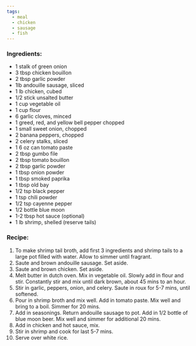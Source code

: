 ```yaml
---
tags:
  - meal
  - chicken
  - sausage
  - fish
---
```

### Ingredients:
- 1 stalk of green onion
- 3 tbsp chicken bouillon
- 2 tbsp garlic powder
- 1lb andouille sausage, sliced
- 1 lb chicken, cubed
- 1/2 stick unsalted butter
- 1 cup vegetable oil
- 1 cup flour
- 6 garlic cloves, minced
- 1 greed, red, and yellow bell pepper chopped 
- 1 small sweet onion, chopped
- 2 banana peppers, chopped
- 2 celery stalks, sliced
- 1 6 oz can tomato paste
- 2 tbsp gumbo file
- 2 tbsp tomato bouillon
- 2 tbsp garlic powder
- 1 tbsp onion powder
- 1 tbsp smoked paprika
- 1 tbsp old bay
- 1/2 tsp black pepper
- 1 tsp chili powder
- 1/2 tsp cayenne pepper
- 1/2 bottle blue moon 
- 1-2 tbsp hot sauce (optional)
- 1 lb shrimp, shelled (reserve tails)

### Recipe:
1. To make shrimp tail broth, add first 3 ingredients and shrimp tails to a large pot filled with water. Allow to simmer until fragrant.
2. Saute and brown andouille sausage. Set aside. 
3. Saute and brown chicken. Set aside. 
4. Melt butter in dutch oven. Mix in vegetable oil. Slowly add in flour and stir. Constantly stir and mix until dark brown, about 45 mins to an hour. 
5. Stir in garlic, peppers, onion, and celery. Saute in roux for 5-7 mins, until softened.
6. Pour in shrimp broth and mix well. Add in tomato paste. Mix well and bring to a boil. Simmer for 20 mins.  
7. Add in seasonings. Return andouille sausage to pot. Add in 1/2 bottle of blue moon beer. Mix well and simmer for additional 20 mins. 
8. Add in chicken and hot sauce, mix. 
9. Stir in shrimp and cook for last 5-7 mins. 
10. Serve over white rice. 